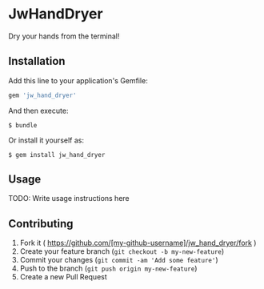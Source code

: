 # JwHandDryer

Dry your hands from the terminal!

## Installation

Add this line to your application's Gemfile:

```ruby
gem 'jw_hand_dryer'
```

And then execute:

    $ bundle

Or install it yourself as:

    $ gem install jw_hand_dryer

## Usage

TODO: Write usage instructions here

## Contributing

1. Fork it ( https://github.com/[my-github-username]/jw_hand_dryer/fork )
2. Create your feature branch (`git checkout -b my-new-feature`)
3. Commit your changes (`git commit -am 'Add some feature'`)
4. Push to the branch (`git push origin my-new-feature`)
5. Create a new Pull Request
